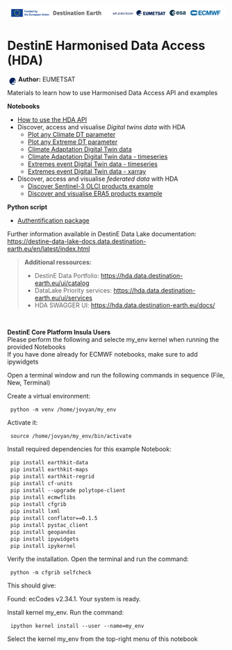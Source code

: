 <img src="../img/DestinE-banner.jpg"
     alt="Destination Earth banner"
/>

# DestinE Harmonised Data Access (HDA)

<img style="float:left; width:5%" src="../img/EUMETSAT-icon.png"/> **Author:** EUMETSAT 
<br>

Materials to learn how to use Harmonised Data Access API and examples 

**Notebooks**
- [How to use the HDA API](./REST/HDA-REST.ipynb)  
- Discover, access and visualise *Digital twins data* with HDA
  - [Plot any Climate DT parameter](./DT_outputs/ClimateDT-ParameterPlotter.ipynb)
  - [Plot any Extreme DT parameter](./DT_outputs/ExtremeDT-ParameterPlotter.ipynb)
  - [Climate Adaptation Digital Twin data](./DT_outputs/DEDL-HDA-EO.ECMWF.DAT.DT_CLIMATE.ipynb)
  - [Climate Adaptation Digital Twin data - timeseries](./DT_outputs/DEDL-HDA-EO.ECMWF.DAT.DT_CLIMATE-Series.ipynb)
  - [Extremes event  Digital Twin data - timeseries](./DT_outputs/DEDL-HDA-EO.ECMWF.DAT.DT_EXTREMES-Series.ipynb)
  - [Extremes event  Digital Twin data - xarray](./DT_outputs/DEDL-HDA-EO.ECMWF.DAT.DT_EXTREMES.ipynb)
- Discover, access and visualise *federated data* with HDA
    - [Discover Sentinel-3 OLCI products example](./REST/DEDL-HDA-EO.EUM.DAT.SENTINEL-3.OL_1_ERR___.ipynb)
  - [Discover and visualise ERA5 products example](./CDS/DEDL-HDA-EO.ECMWF.DAT.REANALYSIS_ERA5_SINGLE_LEVELS.ipynb)

**Python script**
- [Authentification package](https://pypi.org/project/destinelab/)



Further information available in DestinE Data Lake documentation: https://destine-data-lake-docs.data.destination-earth.eu/en/latest/index.html


>**Additional ressources:**
>- DestinE Data Portfolio: https://hda.data.destination-earth.eu/ui/catalog
>- DataLake Priority services: https://hda.data.destination-earth.eu/ui/services 
>- HDA SWAGGER UI: https://hda.data.destination-earth.eu/docs/



<br>

**DestinE Core Platform Insula Users**
<br>
Please perform the following and selecte my_env kernel when running the provided Notebooks<br>
If you have done already for ECMWF notebooks, make sure to add ipywidgets

Open a terminal window and run the following commands in sequence (File, New, Terminal)

Create a virtual environment: 
     
     python -m venv /home/jovyan/my_env

Activate it: 
     
     source /home/jovyan/my_env/bin/activate

Install required dependencies for this example Notebook:

     pip install earthkit-data
     pip install earthkit-maps
     pip install earthkit-regrid  
     pip install cf-units         
     pip install --upgrade polytope-client
     pip install ecmwflibs
     pip install cfgrib
     pip install lxml
     pip install conflator==0.1.5
     pip install pystac_client
     pip install geopandas
     pip install ipywidgets
     pip install ipykernel

Verify the installation. Open the terminal and run the command:
     
     python -m cfgrib selfcheck

This should give:

Found: ecCodes v2.34.1.
Your system is ready.

Install kernel my_env. Run the command:

     ipython kernel install --user --name=my_env

Select the kernel my_env from the top-right menu of this notebook
